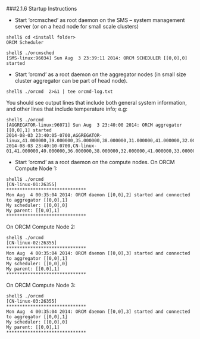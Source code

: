 ###2.1.6 Startup Instructions

* Start ‘orcmsched’ as root daemon on the SMS – system management server (or on a head node for small scale clusters)
```
shell$ cd <install folder>
ORCM Scheduler

shell$ ./orcmsched
[SMS-linux:96034] Sun Aug  3 23:39:11 2014: ORCM SCHEDULER [[0,0],0] started
```

* Start ‘orcmd’ as a root daemon on the aggregator nodes (in small size cluster aggregator can be part of head node).
```
shell$ ./orcmd  2>&1 | tee orcmd-log.txt
```

You should see output lines that include both general system information, and other lines that include temperature info; e.g:
```
shell$ ./orcmd
[AGGREGATOR-linux:96071] Sun Aug  3 23:40:00 2014: ORCM aggregator [[0,0],1] started
2014-08-03 23:40:05-0700,AGGREGATOR-linux,41.000000,39.000000,35.000000,38.000000,31.000000,41.000000,32.000000,40.000000,39.000000,44.000000,38.000000,35.000000,44.000000,42.000000,38.000000,33.000000,37.000000,40.000000
2014-08-03 23:40:10-0700,CN-linux-01,41.000000,40.000000,36.000000,38.000000,32.000000,41.000000,33.000000,41.000000,39.000000,43.000000,39.000000,36.000000,43.000000,43.000000,38.000000,33.000000,37.000000,41.000000
```

* Start ‘orcmd’ as a root daemon on the compute nodes.
On ORCM Compute Node 1:
```
shell$ ./orcmd
[CN-linux-01:26355] 
******************************
Mon Aug  4 00:35:04 2014: ORCM daemon [[0,0],2] started and connected to aggregator [[0,0],1]
My scheduler: [[0,0],0]
My parent: [[0,0],1]
******************************
```

On ORCM Compute Node 2:
```
shell$ ./orcmd
[CN-linux-02:26355] 
******************************
Mon Aug  4 00:35:04 2014: ORCM daemon [[0,0],3] started and connected to aggregator [[0,0],1]
My scheduler: [[0,0],0]
My parent: [[0,0],1]
******************************
```

On ORCM Compute Node 3:
```
shell$ ./orcmd
[CN-linux-03:26355] 
******************************
Mon Aug  4 00:35:04 2014: ORCM daemon [[0,0],3] started and connected to aggregator [[0,0],1]
My scheduler: [[0,0],0]
My parent: [[0,0],1]
******************************
```
